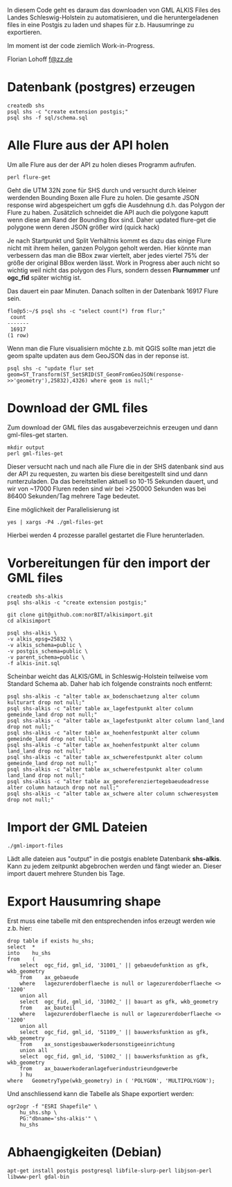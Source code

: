 
In diesem Code geht es daraum das downloaden von GML ALKIS Files des Landes
Schleswig-Holstein zu automatisieren, und die heruntergeladenen files in 
eine Postgis zu laden und shapes für z.b. Hausumringe zu exportieren.

Im moment ist der code ziemlich Work-in-Progress.

Florian Lohoff <f@zz.de>

Datenbank (postgres) erzeugen
=============================

	createdb shs 
	psql shs -c "create extension postgis;"
	psql shs -f sql/schema.sql


Alle Flure aus der API holen
============================

Um alle Flure aus der der API zu holen dieses Programm aufrufen.

	perl flure-get

Geht die UTM 32N zone für SHS durch und versucht durch kleiner werdenden Bounding Boxen
alle Flure zu holen. Die gesamte JSON response wird abgespeichert um ggfs die Ausdehnung
d.h. das Polygon der Flure zu haben. Zusätzlich schneidet die API auch die polygone kaputt
wenn diese am Rand der Bounding Box sind. Daher updated flure-get die
polygone wenn deren JSON größer wird (quick hack)

Je nach Startpunkt und Split Verhältnis kommt es dazu das einige Flure nicht mit ihrem heilen,
ganzen Polygon geholt werden. Hier könnte man verbessern das man die BBox zwar viertelt, 
aber jedes viertel 75% der größe der original BBox werden lässt. Work in Progress aber
auch nicht so wichtig weil nicht das polygon des Flurs, sondern dessen **Flurnummer**
unf **ogc_fid** später wichtig ist.

Das dauert ein paar Minuten. Danach sollten in der Datenbank 16917 Flure sein.

	flo@p5:~/$ psql shs -c "select count(*) from flur;"
	 count
	-------
	 16917
	(1 row)

Wenn man die Flure visualisiern möchte z.b. mit QGIS sollte man jetzt die geom spalte
updaten aus dem GeoJSON das in der reponse ist.

	psql shs -c "update flur set geom=ST_Transform(ST_SetSRID(ST_GeomFromGeoJSON(response->>'geometry'),25832),4326) where geom is null;"

Download der GML files
======================

Zum download der GML files das ausgabeverzeichnis erzeugen und dann gml-files-get starten.

    mkdir output
	perl gml-files-get

Dieser versucht nach und nach alle Flure die in der SHS datenbank sind aus der API zu requesten, zu warten bis diese bereitgestellt sind und
dann runterzuladen. Da das bereitstellen aktuell so 10-15 Sekunden dauert, und wir von ~17000 Fluren reden sind wir bei >250000 Sekunden
was bei 86400 Sekunden/Tag mehrere Tage bedeutet.

Eine möglichkeit der Parallelisierung ist

	yes | xargs -P4 ./gml-files-get

Hierbei werden 4 prozesse parallel gestartet die Flure herunterladen.

Vorbereitungen für den import der GML files
===========================================

    createdb shs-alkis
    psql shs-alkis -c "create extension postgis;"

    git clone git@github.com:norBIT/alkisimport.git
    cd alkisimport

    psql shs-alkis \
	-v alkis_epsg=25832 \
	-v alkis_schema=public \
	-v postgis_schema=public \
	-v parent_schema=public \
	-f alkis-init.sql 

Scheinbar weicht das ALKIS/GML in Schleswig-Holstein teilweise vom Standard Schema ab. Daher hab ich folgende
constraints noch entfernt:

    psql shs-alkis -c "alter table ax_bodenschaetzung alter column kulturart drop not null;"
    psql shs-alkis -c "alter table ax_lagefestpunkt alter column gemeinde_land drop not null;"
    psql shs-alkis -c "alter table ax_lagefestpunkt alter column land_land drop not null;"
    psql shs-alkis -c "alter table ax_hoehenfestpunkt alter column gemeinde_land drop not null;"
    psql shs-alkis -c "alter table ax_hoehenfestpunkt alter column land_land drop not null;"
    psql shs-alkis -c "alter table ax_schwerefestpunkt alter column gemeinde_land drop not null;"
    psql shs-alkis -c "alter table ax_schwerefestpunkt alter column land_land drop not null;"
    psql shs-alkis -c "alter table ax_georeferenziertegebaeudeadresse alter column hatauch drop not null;"
    psql shs-alkis -c "alter table ax_schwere alter column schweresystem drop not null;"

Import der GML Dateien
======================

    ./gml-import-files

Lädt alle dateien aus "output" in die postgis enablete Datenbank **shs-alkis**. Kann zu jedem zeitpunkt abgebrochen werden und fängt wieder an. Dieser import dauert mehrere Stunden bis Tage.


Export Hausumring shape
=======================

Erst muss eine tabelle mit den entsprechenden infos erzeugt werden wie z.b. hier:

	drop table if exists hu_shs;
	select  *
	into    hu_shs
	from    (
		select  ogc_fid, gml_id, '31001_' || gebaeudefunktion as gfk, wkb_geometry
		from    ax_gebaeude
		where   lagezurerdoberflaeche is null or lagezurerdoberflaeche <> '1200'
		union all
		select  ogc_fid, gml_id, '31002_' || bauart as gfk, wkb_geometry
		from    ax_bauteil
		where   lagezurerdoberflaeche is null or lagezurerdoberflaeche <> '1200'
		union all
		select  ogc_fid, gml_id, '51109_' || bauwerksfunktion as gfk, wkb_geometry
		from    ax_sonstigesbauwerkodersonstigeeinrichtung
		union all
		select  ogc_fid, gml_id, '51002_' || bauwerksfunktion as gfk, wkb_geometry
		from    ax_bauwerkoderanlagefuerindustrieundgewerbe
		) hu
	where   GeometryType(wkb_geometry) in ( 'POLYGON', 'MULTIPOLYGON');

Und anschliessend kann die Tabelle als Shape exportiert werden:

	ogr2ogr -f "ESRI Shapefile" \
		hu_shs.shp \
		PG:"dbname='shs-alkis'" \
		hu_shs


Abhaengigkeiten (Debian)
========================

    apt-get install postgis postgresql libfile-slurp-perl libjson-perl libwww-perl gdal-bin


